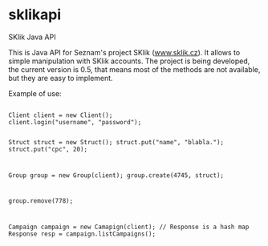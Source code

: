 sklikapi
========

SKlik Java API

This is Java API for Seznam's project SKlik (www.sklik.cz). It allows to simple manipulation with SKlik accounts.
The project is being developed, the current version is 0.5, that means most of the methods are not available, but they are easy to implement.

Example of use:

<code>
Client client = new Client();
client.login("username", "password");

Struct struct = new Struct();
struct.put("name", "blabla.");
struct.put("cpc", 20);

Group group = new Group(client);
group.create(4745, struct);

group.remove(778);


Campaign campaign = new Camapign(client);
// Response is a hash map
Response resp = campaign.listCampaigns();

</code>
